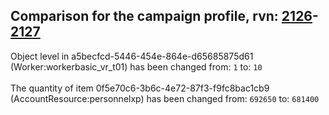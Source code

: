## Comparison for the campaign profile, rvn: [2126](https://github.com/PRO100KatYT/FortniteProfileRevisions/tree/main/profiles/campaign/2126%20campaign.json)-[2127](https://github.com/PRO100KatYT/FortniteProfileRevisions/tree/main/profiles/campaign/2127%20campaign.json)

Object level in a5becfcd-5446-454e-864e-d65685875d61 (Worker:workerbasic_vr_t01) has been changed from: `1` to: `10`
<br><br>
The quantity of item 0f5e70c6-3b6c-4e72-87f3-f9fc8bac1cb9 (AccountResource:personnelxp) has been changed from: `692650` to: `681400`
<br><br>
